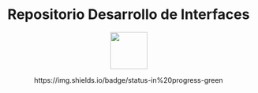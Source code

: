 <h1 align="center"> Repositorio Desarrollo de Interfaces </h1>
<p align="center"> <img height=75 src="https://cpr.afundacion.org/inicio/wp-content/themes/Nexus/images/obc_header.png"></p>
<p align="center"> https://img.shields.io/badge/status-in%20progress-green
</p>



